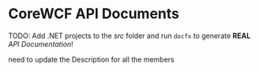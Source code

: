 # CoreWCF API Documents
TODO: Add .NET projects to the *src* folder and run `docfx` to generate **REAL** *API Documentation*!

need to update the Description for all the members 